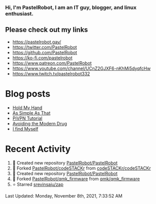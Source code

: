 ### Hi, I'm PastelRobot, I am an IT guy, blogger, and linux enthusiast.

## Please check out my links

- https://pastelrobot.gay/
- https://twitter.com/PastelRobot
- https://github.com/PastelRobot
- https://ko-fi.com/pastelrobot
- https://www.patreon.com/PastelRobot
- https://www.youtube.com/channel/UCnZ2GJXF6-nKhMi5dyqfcHw
- https://www.twitch.tv/pastelrobot332

# Blog posts
<!-- BLOG-POST-LIST:START -->
- [Hold My Hand](https://pastelrobot.gay/untitled/)
- [As Simple As That](https://pastelrobot.gay/as-simple-as-that/)
- [PiVPN Tutorial](https://pastelrobot.gay/pivpn/)
- [Avoiding the Modern Drug](https://pastelrobot.gay/avoiding-the-modern-drug/)
- [I find Myself](https://pastelrobot.gay/i-find-myself/)
<!-- BLOG-POST-LIST:END -->

# Recent Activity
<!--RECENT_ACTIVITY:start-->
1. 📔 Created new repository [PastelRobot/PastelRobot](https://github.com/PastelRobot/PastelRobot)
2. 🔱 Forked [PastelRobot/codeSTACKr](https://github.com/PastelRobot/codeSTACKr) from [codeSTACKr/codeSTACKr](https://github.com/codeSTACKr/codeSTACKr)
3. 📔 Created new repository [PastelRobot/PastelRobot](https://github.com/PastelRobot/PastelRobot)
4. 🔱 Forked [PastelRobot/qmk_firmware](https://github.com/PastelRobot/qmk_firmware) from [qmk/qmk_firmware](https://github.com/qmk/qmk_firmware)
5. ⭐ Starred [srevinsaju/zap](https://github.com/srevinsaju/zap)
<!--RECENT_ACTIVITY:end-->

<!--RECENT_ACTIVITY:last_update-->
Last Updated: Monday, November 8th, 2021, 7:33:52 AM
<!--RECENT_ACTIVITY:last_update_end-->
